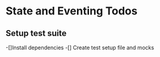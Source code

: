 # State and Eventing Todos

## Setup test suite

-[]Install dependencies
-[] Create test setup file and mocks

